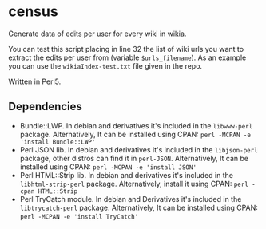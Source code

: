 # census

Generate data of edits per user for every wiki in wikia.

You can test this script placing in line 32 the list of wiki urls you want to extract the edits per user from (variable `$urls_filename`).
As an example you can use the `wikiaIndex-test.txt` file given in the repo.

Written in Perl5.

## Dependencies
* Bundle::LWP. In debian and derivatives it's included in the `libwww-perl` package. Alternatively, It can be installed using CPAN: `perl -MCPAN -e 'install Bundle::LWP'`
* Perl JSON lib. In debian and derivatives it's included in the `libjson-perl` package, other distros can find it in `perl-JSON`. Alternatively, It can be installed using CPAN: `perl -MCPAN -e 'install JSON'`
* Perl HTML::Strip lib. In debian and derivatives it's included in the `libhtml-strip-perl` package. Alternatively, install it using CPAN: `perl -cpan HTML::Strip`
* Perl TryCatch module. In debian and Derivatives it's included in the `libtrycatch-perl` package. Alternatively, It can be installed using CPAN: `perl -MCPAN -e 'install TryCatch'`
